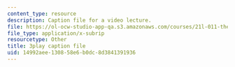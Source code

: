 ```yaml
---
content_type: resource
description: Caption file for a video lecture.
file: https://ol-ocw-studio-app-qa.s3.amazonaws.com/courses/21l-011-the-film-experience-fall-2013/14992aee130858e6b0dc8d3841391936_LFOsw1Vccac.vtt
file_type: application/x-subrip
resourcetype: Other
title: 3play caption file
uid: 14992aee-1308-58e6-b0dc-8d3841391936
---
```

